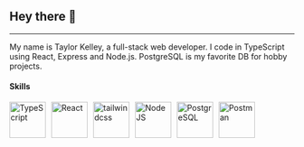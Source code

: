 ## Hey there 👋

<hr />

My name is Taylor Kelley, a full-stack web developer. I code in TypeScript using React, Express and Node.js. PostgreSQL is my favorite DB for hobby projects.

#### Skills

<div style="display: flex; flex-direction: row; flex-wrap: wrap; gap: 10px;">
	<img width="64" src="https://github.com/user-attachments/assets/1ef7b2b2-b0e7-4bd3-b468-62e8548d7782" title="TypeScript" />
	<img width="64" src="https://github.com/user-attachments/assets/0750d293-ae1a-4d82-bc5c-d6196abffdcd" title="React" />
	<img width="64" src="https://github.com/user-attachments/assets/fd364a0f-3f41-4b9b-923a-4d7935d78ac4" title="tailwindcss" />
	<img width="64" src="https://github.com/user-attachments/assets/6ebbd893-aaf0-43d9-b6ca-a4ae1e0ae9c8" title="Node JS" />
	<img width="64" src="https://github.com/user-attachments/assets/03da8be7-a983-47cf-8ed9-2d82cc815b04" title="PostgreSQL" />
	<img width="64" src="https://github.com/user-attachments/assets/c4fc064c-0c07-4987-acbc-fe91aa430431" title="Postman" />
</div>
